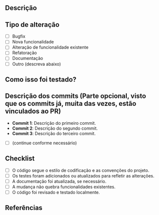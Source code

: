 ## Descrição

<!-- Descreva a alteração proposta nesta pull request. -->

## Tipo de alteração

- [ ] Bugfix
- [ ] Nova funcionalidade
- [ ] Alteração de funcionalidade existente
- [ ] Refatoração
- [ ] Documentação
- [ ] Outro (descreva abaixo)

## Como isso foi testado?

<!-- Descreva os testes realizados para verificar a correção ou funcionalidade. Inclua detalhes de ambientes, configurações e resultados. -->

## Descrição dos commits **(Parte opcional, visto que os commits já, muita das vezes, estão vinculados ao PR)**

<!-- Descreva cada commit presente nesta pull request. Seja específico sobre o que foi feito em cada commit. -->

- **Commit 1**: Descrição do primeiro commit.
- **Commit 2**: Descrição do segundo commit.
- **Commit 3**: Descrição do terceiro commit.
- [ ] (continue conforme necessário)

## Checklist

- [ ] O código segue o estilo de codificação e as convenções do projeto.
- [ ] Os testes foram adicionados ou atualizados para refletir as alterações.
- [ ] A documentação foi atualizada, se necessário.
- [ ] A mudança não quebra funcionalidades existentes.
- [ ] O código foi revisado e testado localmente.

## Referências

<!-- Se houver alguma issue relacionada, mencione-a aqui. Exemplo: Fixes #123 -->
